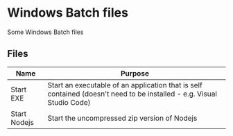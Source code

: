 # Windows Batch files
Some Windows Batch files

## Files
|Name|Purpose|
|---|---
|Start EXE|Start an executable of an application that is self contained (doesn't need to be installed - e.g. Visual Studio Code)
|Start Nodejs|Start the uncompressed zip version of Nodejs